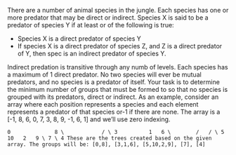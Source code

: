 
There are a number of animal species in the jungle. Each species has one or more predator that may be direct or indirect. Species X is said to be a predator of species Y if at least or 
of the following is true:


* Species X is a direct predator of species Y
* If species X is a direct predator of species Z, and Z is a direct predator of Y, then spec is an indirect predator of species Y.


Indirect predation is transitive through any numb of levels. Each species has a maximum of 1 direct predator. No two species will ever be mutual predators, and no species is a predator of itself. Your task is to determine the minimum number of groups that must be formed to so that no species is grouped with its predators, direct or indirect. As an example, consider an array where each position represents a species and each element represents a predator of that species or-1 if there are none. The array is a [-1, 8, 6, 0, 7, 3, 8, 9, -1, 6, 1] and we’ll use zero indexing.


`
0              8
 \            / \
  3          1   6
   \        /   / \
    5     10   2   9
                    \
                     7
                      \
                       4
These are the trees created based on the given array.
The groups will be: [0,8], [3,1,6], [5,10,2,9], [7], [4]
`

